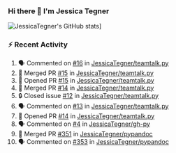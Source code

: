### Hi there 👋 I'm Jessica Tegner

![JessicaTegner's GitHub stats](https://github-readme-stats.vercel.app/api?username=jessicategner)]


### :zap: Recent Activity

<!--START_SECTION:activity-->
1. 🗣 Commented on [#16](https://github.com/JessicaTegner/teamtalk.py/issues/16#issuecomment-1930336850) in [JessicaTegner/teamtalk.py](https://github.com/JessicaTegner/teamtalk.py)
2. 🎉 Merged PR [#15](https://github.com/JessicaTegner/teamtalk.py/pull/15) in [JessicaTegner/teamtalk.py](https://github.com/JessicaTegner/teamtalk.py)
3. 💪 Opened PR [#15](https://github.com/JessicaTegner/teamtalk.py/pull/15) in [JessicaTegner/teamtalk.py](https://github.com/JessicaTegner/teamtalk.py)
4. 🎉 Merged PR [#14](https://github.com/JessicaTegner/teamtalk.py/pull/14) in [JessicaTegner/teamtalk.py](https://github.com/JessicaTegner/teamtalk.py)
5. 🔒 Closed issue [#12](https://github.com/JessicaTegner/teamtalk.py/issues/12) in [JessicaTegner/teamtalk.py](https://github.com/JessicaTegner/teamtalk.py)
6. 🗣 Commented on [#13](https://github.com/JessicaTegner/teamtalk.py/issues/13#issuecomment-1919236697) in [JessicaTegner/teamtalk.py](https://github.com/JessicaTegner/teamtalk.py)
7. 💪 Opened PR [#14](https://github.com/JessicaTegner/teamtalk.py/pull/14) in [JessicaTegner/teamtalk.py](https://github.com/JessicaTegner/teamtalk.py)
8. 🗣 Commented on [#4](https://github.com/JessicaTegner/gh-py/issues/4#issuecomment-1902688964) in [JessicaTegner/gh-py](https://github.com/JessicaTegner/gh-py)
9. 🎉 Merged PR [#351](https://github.com/JessicaTegner/pypandoc/pull/351) in [JessicaTegner/pypandoc](https://github.com/JessicaTegner/pypandoc)
10. 🗣 Commented on [#353](https://github.com/JessicaTegner/pypandoc/issues/353#issuecomment-1898141275) in [JessicaTegner/pypandoc](https://github.com/JessicaTegner/pypandoc)
<!--END_SECTION:activity-->
